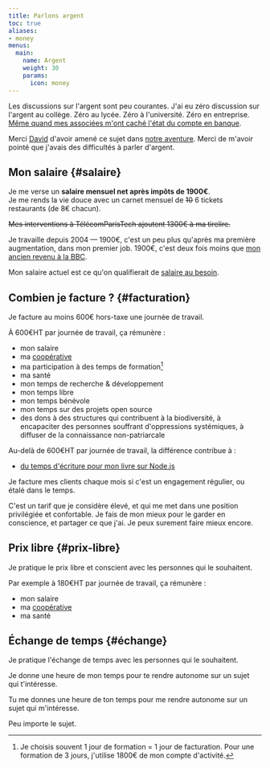 ```yaml
---
title: Parlons argent
toc: true
aliases:
- money
menus:
  main:
    name: Argent
    weight: 30
    params:
      icon: money
---
```


Les discussions sur l'argent sont peu courantes. J'ai eu zéro discussion sur l'argent au collège. Zéro au lycée. Zéro à l'université. Zéro en entreprise. [Même quand mes associées m'ont caché l'état du compte en banque][dijiwan].

Merci [David] d'avoir amené ce sujet dans [notre aventure][dtc].
Merci de m'avoir pointé que j'avais des difficultés à parler d'argent.

## Mon salaire {#salaire}

Je me verse un **salaire mensuel net après impôts de 1900€**.<br>
Je me rends la vie douce avec un carnet mensuel de ~~10~~ 6 tickets restaurants (de 8€ chacun).

~~Mes interventions à TélécomParisTech ajoutent 1300€ à ma tirelire.~~

Je travaille depuis 2004 —
1900€, c'est un peu plus qu'après ma première augmentation, dans mon premier job.
1900€, c'est deux fois moins que [mon ancien revenu à la BBC][bbc].

Mon salaire actuel est ce qu'on qualifierait de [salaire au besoin](https://www.bastamag.net/salaire-au-besoin-egalite-salariale-alternative-cooperative-Scop-boulangerie-Le-Pain-des-Cairns-reconnaissance-du-travail).


## Combien je facture ? {#facturation}

Je facture au moins 600€ hors-taxe une journée de travail.

À 600€HT par journée de travail, ça rémunère :

- mon salaire
- ma [coopérative]
- ma participation à des temps de formation[^1]
- ma santé
- mon temps de recherche & développement
- mon temps libre
- mon temps bénévole
- mon temps sur des projets open source
- des dons à des structures qui contribuent à la biodiversité, à encapaciter des personnes souffrant d'oppressions systémiques, à diffuser de la connaissance non-patriarcale

Au-delà de 600€HT par journée de travail, la différence contribue à :

- [du temps d'écriture pour mon livre sur Node.js][opencollective]

Je facture mes clients chaque mois si c'est un engagement régulier, ou étalé dans le temps.

C'est un tarif que je considère élevé, et qui me met dans une position privilégiée et confortable. Je fais de mon mieux pour le garder en conscience, et partager ce que j'ai. Je peux surement faire mieux encore.

## Prix libre {#prix-libre}

Je pratique le prix libre et conscient avec les personnes qui le souhaitent.

Par exemple à 180€HT par journée de travail, ça rémunère :

- mon salaire
- ma [coopérative]
- ma santé

## Échange de temps {#échange}

Je pratique l'échange de temps avec les personnes qui le souhaitent.

Je donne une heure de mon temps pour te rendre autonome sur un sujet qui t'intéresse.

Tu me donnes une heure de ton temps pour me rendre autonome sur un sujet qui m'intéresse.

Peu importe le sujet.

[David]: https://davidbruant.github.io/
[dijiwan]: https://www.youtube.com/watch?v=NVpH1w_aSUk
[dtc]: https://dtc-innovation.github.io
[bbc]: https://www.bbc.co.uk/rd/people/thomas-parisot
[coopérative]: https://solstice.coop
[opencollective]: https://opencollective.com/nodebook

[^1]: Je choisis souvent 1 jour de formation = 1 jour de facturation. Pour une formation de 3 jours, j'utilise 1800€ de mon compte d'activité.
